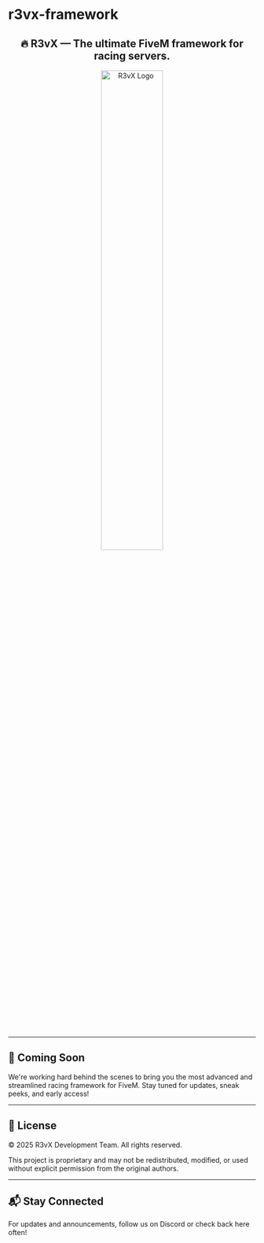 # r3vx-framework

<h2 align="center">🔥 R3vX — The ultimate FiveM framework for racing servers.</h2>

<p align="center">
  <img src="https://i.postimg.cc/FR5Y7vnR/r3vx-logo.png" alt="R3vX Logo" width="50%">
</p>

---

## 🚧 Coming Soon

We're working hard behind the scenes to bring you the most advanced and streamlined racing framework for FiveM. Stay tuned for updates, sneak peeks, and early access!

---

## 📄 License

© 2025 R3vX Development Team. All rights reserved.

This project is proprietary and may not be redistributed, modified, or used without explicit permission from the original authors.

---

## 📬 Stay Connected

For updates and announcements, follow us on Discord or check back here often!
